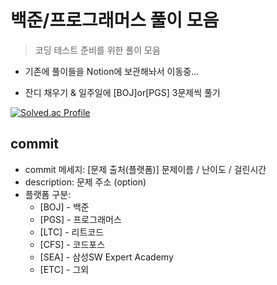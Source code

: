 # 백준/프로그래머스 풀이 모음

> 코딩 테스트 준비를 위한 풀이 모음

- 기존에 풀이들을 Notion에 보관해놔서 이동중...

- 잔디 채우기 & 일주일에 [BOJ]or[PGS] 3문제씩 풀기

[![Solved.ac Profile](http://mazassumnida.wtf/api/v2/generate_badge?boj=wwwwhy)](https://solved.ac/wwwwhy/)


## commit
- commit 메세지: [문제 출처(플랫폼)] 문제이름 / 난이도 / 걸린시간 
- description: 문제 주소 (option)
- 플랫폼 구분: 
  * [BOJ] - 백준 
  * [PGS] - 프로그래머스
  * [LTC] - 리트코드
  * [CFS] - 코드포스
  * [SEA] - 삼성SW Expert Academy
  * [ETC] - 그외
